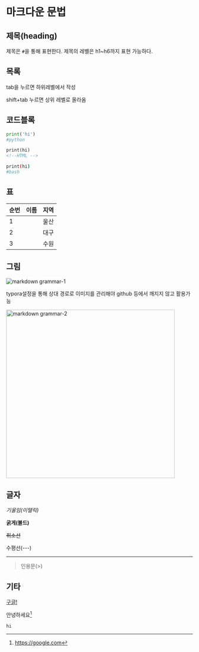 # 마크다운 문법

## 제목(heading)

제목은 `#`을 통해 표현한다. 제목의 레벨은 h1~h6까지 표현 가능하다.

## 목록

tab을 누르면 하위레벨에서 작성

shift+tab 누르면 상위 레벨로 올라옴

## 코드블록

```python
print('hi')
#python
```

```html
print(hi)
<!--HTML -->
```

```bash
print(hi)
#bash
```

## 표

| 순번 | 이름 | 지역 |
| ---- | ---- | ---- |
| 1    |      | 울산 |
| 2    |      | 대구 |
| 3    |      | 수원 |

## 그림

![markdown grammar-1](https://user-images.githubusercontent.com/72610879/103472060-0d7e9a00-4dcc-11eb-9dbe-88530c720f52.jpg)

typora설정을 통해 상대 경로로 이미지를 관리해야 github 등에서 깨지지 않고 활용가능

<img width="455" alt="markdown grammar-2" src="https://user-images.githubusercontent.com/72610879/103472062-0f485d80-4dcc-11eb-85e6-be92aa821d81.PNG">

## 글자

*기울임(이탤릭)*

**굵게(볼드)**

~~취소선~~

수평선(---)

---

> 인용문(>)

## 기타

 [구글!](https://google.com)

안녕하세요[^1]

[^1]: https://google.com

`hi`

